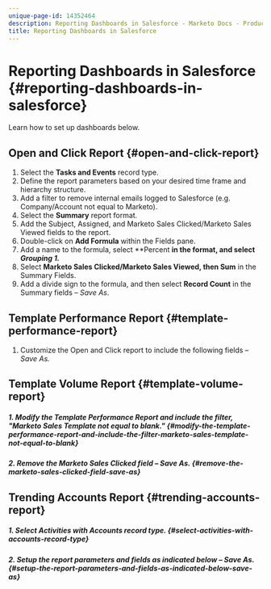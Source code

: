 ```yaml
---
unique-page-id: 14352464
description: Reporting Dashboards in Salesforce - Marketo Docs - Product Documentation
title: Reporting Dashboards in Salesforce
---
```


# Reporting Dashboards in Salesforce {#reporting-dashboards-in-salesforce}

Learn how to set up dashboards below.

## Open and Click Report {#open-and-click-report}

1. Select the **Tasks and Events** record type.
1. Define the report parameters based on your desired time frame and hierarchy structure.
1. Add a filter to remove internal emails logged to Salesforce (e.g. Company/Account not equal to Marketo).
1. Select the **Summary** report format.
1. Add the Subject, Assigned, and Marketo Sales Clicked/Marketo Sales Viewed fields to the report.
1. Double-click on **Add Formula** within the Fields pane.
1. Add a name to the formula, select **Percent **in the format, and select **Grouping 1*.***
1. Select **Marketo Sales Clicked/Marketo Sales Viewed, **then** Sum** in the Summary Fields.
1. Add a divide sign to the formula, and then select **Record Count** in the Summary fields – *Save As*.

## Template Performance Report {#template-performance-report}

1. Customize the Open and Click report to include the following fields – *Save As.*

## Template Volume Report {#template-volume-report}

##### 1. Modify the Template Performance Report and include the filter, "Marketo Sales Template not equal to blank." {#modify-the-template-performance-report-and-include-the-filter-marketo-sales-template-not-equal-to-blank}

##### 2. Remove the Marketo Sales Clicked field – *Save As*. {#remove-the-marketo-sales-clicked-field-save-as}

## Trending Accounts Report {#trending-accounts-report}

##### 1. Select Activities with Accounts record type. {#select-activities-with-accounts-record-type}

##### 2. Setup the report parameters and fields as indicated below – *Save As.* {#setup-the-report-parameters-and-fields-as-indicated-below-save-as}

